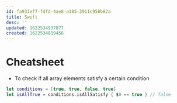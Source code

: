 ```yaml
---
id: fa931ef7-fdfd-4ae8-a185-3911c958b82a
title: Swift
desc: ''
updated: 1622534937877
created: 1622534819456
---
```


# Cheatsheet

- To check if all array elements satisfy a certain condition

```swift
let conditions = [true, true, false, true]
let isAllTrue = conditions.isAllSatisfy { $0 == true } // false
```